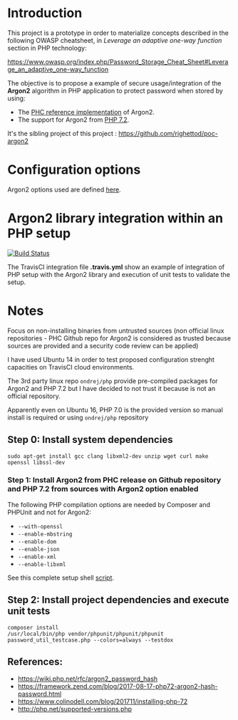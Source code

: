 # Introduction

This project is a prototype in order to materialize concepts described in the following OWASP cheatsheet, in *Leverage an adaptive one-way function* section in PHP technology:

https://www.owasp.org/index.php/Password_Storage_Cheat_Sheet#Leverage_an_adaptive_one-way_function


The objective is to propose a example of secure usage/integration of the **Argon2** algorithm in PHP application to protect password when stored by using:
* The [PHC reference implementation](https://github.com/P-H-C/phc-winner-argon2) of Argon2.
* The support for Argon2 from [PHP 7.2](https://wiki.php.net/rfc/argon2_password_hash).

It's the sibling project of this project : https://github.com/righettod/poc-argon2

# Configuration options

Argon2 options used are defined [here](config.ini).

# Argon2 library integration within an PHP setup

[![Build Status](https://travis-ci.org/righettod/poc-argon2-php.svg?branch=master)](https://travis-ci.org/righettod/poc-argon2-php)

The TravisCI integration file **.travis.yml** show an example of integration of PHP setup with the Argon2 library and execution of unit tests to validate the setup.

# Notes

Focus on non-installing binaries from untrusted sources (non official linux repositories - PHC Github repo for Argon2 is considered as trusted because sources are provided and a security code review can be applied)

I have used Ubuntu 14 in order to test proposed configuration strenght capacities on TravisCI cloud environments.

The 3rd party linux repo `ondrej/php` provide pre-compiled packages for Argon2 and PHP 7.2 but I have decided to not trust it because is not an official repository.

Apparently even on Ubuntu 16, PHP 7.0 is the provided version so manual install is required or using `ondrej/php` repository


## Step 0: Install system dependencies

```
sudo apt-get install gcc clang libxml2-dev unzip wget curl make openssl libssl-dev
```


### Step 1: Install Argon2 from PHC release on Github repository and PHP 7.2 from sources with Argon2 option enabled

The following PHP compilation options are needed by Composer and PHPUnit and not for Argon2:
* `--with-openssl`
* `--enable-mbstring`
* `--enable-dom`
* `--enable-json`
* `--enable-xml`
* `--enable-libxml`

See this complete setup shell [script](setup-php-with-argon2ri.sh).


## Step 2: Install project dependencies and execute unit tests
```
composer install
/usr/local/bin/php vendor/phpunit/phpunit/phpunit password_util_testcase.php --colors=always --testdox
```


## References:

* https://wiki.php.net/rfc/argon2_password_hash
* https://framework.zend.com/blog/2017-08-17-php72-argon2-hash-password.html
* https://www.colinodell.com/blog/201711/installing-php-72
* http://php.net/supported-versions.php
